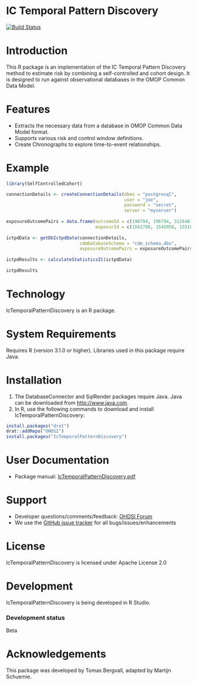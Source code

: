 IC Temporal Pattern Discovery
=============================

[![Build Status](https://travis-ci.org/OHDSI/IcTemporalPatternDiscovery.svg?branch=master)](https://travis-ci.org/OHDSI/IcTemporalPatternDiscovery)

Introduction
============

This R package is an implementation of the IC Temporal Pattern Discovery method to estimate risk by combining a self-controlled and cohort design. It is designed to run against observational databases in the OMOP Common Data Model.

Features
========
- Extracts the necessary data from a database in OMOP Common Data Model format.
- Supports various risk and control window definitions.
- Create Chronographs to explore time-to-event relationships.

Example
=======
```r
library(SelfControlledCohort)

connectionDetails <- createConnectionDetails(dbms = "postgresql",
                                             user = "joe",
                                             password = "secret",
                                             server = "myserver")
                                             
exposureOutcomePairs = data.frame(outcomeId = c(196794, 196794, 312648), 
                                  exposurId = c(1501700, 1545958, 1551803))
                                   
ictpdData <- getDbIctpdData(connectionDetails, 
                            cdmDatabaseSchema = "cdm_schema.dbo", 
                            exposureOutcomePairs = exposureOutcomePairs)
                             
ictpdResults <- calculateStatisticsIC(ictpdData)
 
ictpdResults                                             
```

Technology
============
IcTemporalPatternDiscovery is an R package.

System Requirements
============
Requires R (version 3.1.0 or higher). Libraries used in this package require Java.

Installation
============
1. The DatabaseConnector and SqlRender packages require Java. Java can be downloaded from
<a href="http://www.java.com" target="_blank">http://www.java.com</a>.
2. In R, use the following commands to download and install IcTemporalPatternDiscovery:

  ```r
  install.packages("drat")
  drat::addRepo("OHDSI")
  install.packages("IcTemporalPatternDiscovery")
  ```

User Documentation
==================
* Package manual: [IcTemporalPatternDiscovery.pdf](https://raw.githubusercontent.com/OHDSI/IcTemporalPatternDiscovery/master/extras/IcTemporalPatternDiscovery.pdf) 

Support
=======
* Developer questions/comments/feedback: <a href="http://forums.ohdsi.org/c/developers">OHDSI Forum</a>
* We use the <a href="https://github.com/OHDSI/IcTemporalPatternDiscovery/issues">GitHub issue tracker</a> for all bugs/issues/enhancements

License
=======
IcTemporalPatternDiscovery is licensed under Apache License 2.0

Development
===========
IcTemporalPatternDiscovery is being developed in R Studio.

### Development status

Beta

# Acknowledgements
This package was developed by Tomas Bergvall, adapted by Martijn Schuemie.
